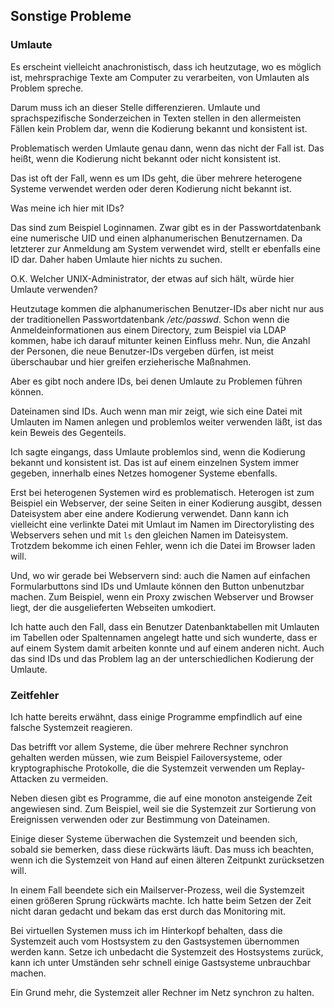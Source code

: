 
## Sonstige Probleme

### Umlaute

Es erscheint vielleicht anachronistisch, dass ich heutzutage, wo es möglich
ist, mehrsprachige Texte am Computer zu verarbeiten, von Umlauten als Problem
spreche.

Darum muss ich an dieser Stelle differenzieren.
Umlaute und sprachspezifische Sonderzeichen in Texten stellen in den
allermeisten Fällen kein Problem dar, wenn die Kodierung bekannt und
konsistent ist.

Problematisch werden Umlaute genau dann, wenn das nicht der Fall ist.
Das heißt, wenn die Kodierung nicht bekannt oder nicht konsistent ist.

Das ist oft der Fall, wenn es um IDs geht, die über mehrere heterogene Systeme
verwendet werden oder deren Kodierung nicht bekannt ist.

Was meine ich hier mit IDs?

Das sind zum Beispiel Loginnamen.
Zwar gibt es in der Passwortdatenbank eine numerische UID und einen
alphanumerischen Benutzernamen.
Da letzterer zur Anmeldung am System verwendet wird, stellt er ebenfalls eine
ID dar.
Daher haben Umlaute hier nichts zu suchen.

O.K. Welcher UNIX-Administrator, der etwas auf sich hält, würde hier Umlaute
verwenden?

Heutzutage kommen die alphanumerischen Benutzer-IDs aber nicht nur aus der
traditionellen Passwortdatenbank */etc/passwd*.
Schon wenn die Anmeldeinformationen aus einem Directory, zum Beispiel via LDAP
kommen, habe ich darauf mitunter keinen Einfluss mehr.
Nun, die Anzahl der Personen, die neue Benutzer-IDs vergeben dürfen, ist meist
überschaubar und hier greifen erzieherische Maßnahmen.

Aber es gibt noch andere IDs, bei denen Umlaute zu Problemen führen können.

Dateinamen sind IDs.
Auch wenn man mir zeigt, wie sich eine Datei mit Umlauten im Namen anlegen und
problemlos weiter verwenden läßt, ist das kein Beweis des Gegenteils.

Ich sagte eingangs, dass Umlaute problemlos sind, wenn die Kodierung bekannt
und konsistent ist.
Das ist auf einem einzelnen System immer gegeben, innerhalb eines Netzes
homogener Systeme ebenfalls.

Erst bei heterogenen Systemen wird es problematisch.
Heterogen ist zum Beispiel ein Webserver, der seine Seiten in einer Kodierung
ausgibt, dessen Dateisystem aber eine andere Kodierung verwendet.
Dann kann ich vielleicht eine verlinkte Datei mit Umlaut im Namen im
Directorylisting des Webservers sehen und mit `ls` den gleichen Namen im
Dateisystem.
Trotzdem bekomme ich einen Fehler, wenn ich die Datei im Browser laden will.

Und, wo wir gerade bei Webservern sind: auch die Namen auf einfachen
Formularbuttons sind IDs und Umlaute können den Button unbenutzbar machen.
Zum Beispiel, wenn ein Proxy zwischen Webserver und Browser liegt, der die
ausgelieferten Webseiten umkodiert.

Ich hatte auch den Fall, dass ein Benutzer Datenbanktabellen mit Umlauten im
Tabellen oder Spaltennamen angelegt hatte und sich wunderte, dass er auf einem
System damit arbeiten konnte und auf einem anderen nicht.
Auch das sind IDs und das Problem lag an der unterschiedlichen Kodierung der
Umlaute.

### Zeitfehler

Ich hatte bereits erwähnt, dass einige Programme empfindlich auf eine falsche
Systemzeit reagieren.

Das betrifft vor allem Systeme, die über mehrere Rechner synchron gehalten
werden müssen, wie zum Beispiel Failoversysteme, oder kryptographische
Protokolle, die die Systemzeit verwenden um Replay-Attacken zu vermeiden.

Neben diesen gibt es Programme, die auf eine monoton ansteigende Zeit
angewiesen sind. Zum Beispiel, weil sie die Systemzeit zur Sortierung von
Ereignissen verwenden oder zur Bestimmung von Dateinamen.

Einige dieser Systeme überwachen die Systemzeit und beenden sich, sobald
sie bemerken, dass diese rückwärts läuft.
Das muss ich beachten, wenn ich die Systemzeit von Hand auf einen älteren
Zeitpunkt zurücksetzen will.

In einem Fall beendete sich ein Mailserver-Prozess, weil die Systemzeit
einen größeren Sprung rückwärts machte.
Ich hatte beim Setzen der Zeit nicht daran gedacht und bekam das erst durch
das Monitoring mit.

Bei virtuellen Systemen muss ich im Hinterkopf behalten, dass die
Systemzeit auch vom Hostsystem zu den Gastsystemen übernommen werden kann.
Setze ich unbedacht die Systemzeit des Hostsystems zurück, kann ich unter
Umständen sehr schnell einige Gastsysteme unbrauchbar machen.

Ein Grund mehr, die Systemzeit aller Rechner im Netz synchron zu halten.

